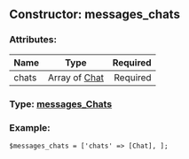 ## Constructor: messages\_chats  

### Attributes:

| Name     |    Type       | Required |
|----------|:-------------:|---------:|
|chats|Array of [Chat](../types/Chat.md) | Required|


### Type: [messages\_Chats](../types/messages\_Chats.md)

### Example:


```
$messages_chats = ['chats' => [Chat], ];
```